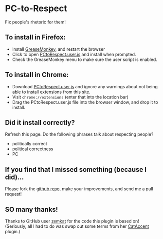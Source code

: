 PC-to-Respect
=======

Fix people's rhetoric for them!

## To install in Firefox:
* Install [GreaseMonkey](https://addons.mozilla.org/en-US/firefox/addon/greasemonkey/), and restart the browser
* Click to open [PCtoRespect.user.js](https://raw.githubusercontent.com/csheldonhess/PC-to-respect/master/PCtoRespect.user.js) and install when prompted.
* Check the GreaseMonkey menu to make sure the user script is enabled.

## To install in Chrome:
* Download [PCtoRespect.user.js](https://raw.githubusercontent.com/csheldonhess/PC-to-respect/master/PCtoRespect.user.js) and ignore any warnings about not being able to install extensions from this site.
* Visit `chrome://extensions` (enter that into the location bar)
* Drag the PCtoRespect.user.js file into the browser window, and drop it to install.

## Did it install correctly?
Refresh this page. Do the following phrases talk about respecting people?

* politically correct
* political correctness
* PC

## If you find that I missed something (because I did)...
Please fork the [github repo](https://github.com/csheldonhess/PC-to-respect), make your improvements, and send me a pull request!

## SO many thanks!

Thanks to GitHub user [zemkat](https://github.com/zemkat/) for the code this plugin is based on! (Seriously, all I had to do was swap out some terms from her [CatAccent](https://github.com/zemkat/CatAccent) plugin.) 
